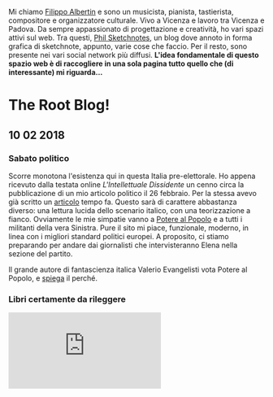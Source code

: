 Mi chiamo [Filippo Albertin](http://www.filippoalbertin.com) e sono un musicista, pianista, tastierista, compositore e organizzatore culturale. Vivo a Vicenza e lavoro tra Vicenza e Padova. Da sempre appassionato di progettazione e creatività, ho vari spazi attivi sul web. Tra questi, [Phil Sketchnotes](http://philsketchnotes.wordpress.com), un blog dove annoto in forma grafica di sketchnote, appunto, varie cose che faccio. Per il resto, sono presente nei vari social network più diffusi. **L'idea fondamentale di questo spazio web è di raccogliere in una sola pagina tutto quello che (di interessante) mi riguarda...**

# The Root Blog!

## 10 02 2018

### Sabato politico

Scorre monotona l'esistenza qui in questa Italia pre-elettorale. Ho appena ricevuto dalla testata online *L'Intellettuale Dissidente* un cenno circa la pubblicazione di un mio articolo politico il 26 febbraio. Per la stessa avevo già scritto un [articolo](http://www.lintellettualedissidente.it/societa/piramidi-hanno-occhi-massoneria/) tempo fa. Questo sarà di carattere abbastanza diverso: una lettura lucida dello scenario italico, con una teorizzazione a fianco. Ovviamente le mie simpatie vanno a [Potere al Popolo](https://poterealpopolo.org/) e a tutti i militanti della vera Sinistra. Pure il sito mi piace, funzionale, moderno, in linea con i migliori standard politici europei. A proposito, ci stiamo preparando per andare dai giornalisti che intervisteranno Elena nella sezione del partito.

Il grande autore di fantascienza italica Valerio Evangelisti vota Potere al Popolo, e [spiega](https://www.youtube.com/watch?v=MS9kZOLUcFA&t=93s) il perché.

### Libri certamente da rileggere

![foucault](http://image.anobii.com/anobi/image_book.php?item_id=01709ef5994a106f00)
